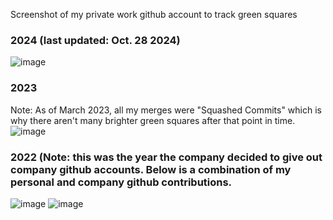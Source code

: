 Screenshot of my private work github account to track green squares 

### 2024 (last updated: Oct. 28 2024)
![image](https://github.com/user-attachments/assets/019457c2-4f75-40e0-aab5-607de51233a7)

### 2023 
Note: As of March 2023, all my merges were "Squashed Commits" which is why there aren't many brighter green squares after that point in time. 
![image](https://github.com/avcoder/view-contributions-green-squares-2023/assets/7874705/9ae8ff00-0b78-4702-b2ee-2309394e59cd)

### 2022 (Note: this was the year the company decided to give out company github accounts.  Below is a combination of my personal and company github contributions.
![image](https://github.com/avcoder/view-contributions-green-squares-2023/assets/7874705/f58fd320-b9c1-4cb5-928f-9379031d1d79)
![image](https://github.com/avcoder/view-contributions-at-work-green-squares/assets/7874705/1fe3d5d4-bd04-4ae5-b410-360ff0db788d)










